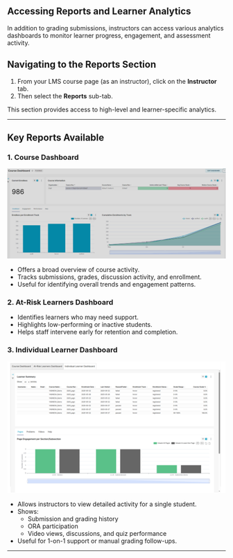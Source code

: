 ## Accessing Reports and Learner Analytics

In addition to grading submissions, instructors can access various analytics dashboards to monitor learner progress, engagement, and assessment activity.

## Navigating to the Reports Section

1. From your LMS course page (as an instructor), click on the **Instructor** tab.
2. Then select the **Reports** sub-tab.

This section provides access to high-level and learner-specific analytics.

---

## Key Reports Available

### 1. Course Dashboard

![admin](../images/report1.png)

- Offers a broad overview of course activity.
- Tracks submissions, grades, discussion activity, and enrollment.
- Useful for identifying overall trends and engagement patterns.

### 2. At-Risk Learners Dashboard

- Identifies learners who may need support.
- Highlights low-performing or inactive students.
- Helps staff intervene early for retention and completion.

### 3. Individual Learner Dashboard

![admin](../images/report2.png)

- Allows instructors to view detailed activity for a single student.
- Shows:
  - Submission and grading history
  - ORA participation
  - Video views, discussions, and quiz performance
- Useful for 1-on-1 support or manual grading follow-ups.

---
